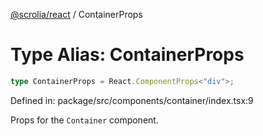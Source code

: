 [@scrolia/react](../README.md) / ContainerProps

# Type Alias: ContainerProps

```ts
type ContainerProps = React.ComponentProps<"div">;
```

Defined in: package/src/components/container/index.tsx:9

Props for the `Container` component.
